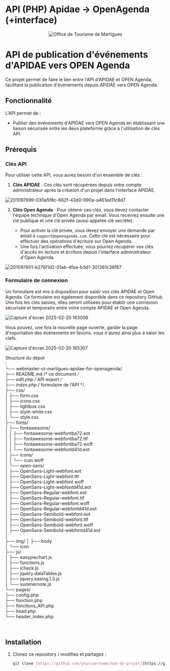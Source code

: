 <h1>API (PHP) Apidae -> OpenAgenda (+interface)</h1>

<div align="center">
	<img alt="Office de Tourisme de Martigues" src="https://user-images.githubusercontent.com/8257981/201097229-43a65b5a-5801-4542-ba78-9ad476939cee.png" />
</div>


# API de publication d'événements d'APIDAE vers OPEN Agenda

Ce projet permet de faire le lien entre l'API d'APIDAE et OPEN Agenda, facilitant la publication d'événements depuis APIDAE vers OPEN Agenda.

## Fonctionnalité

L'API permet de :
- Publier des événements d'APIDAE vers OPEN Agenda en établissant une liaison sécurisée entre les deux plateforme grâce à l'utilisation de clés API.

## Prérequis

### Clés API

Pour utiliser cette API, vous aurez besoin d'un ensemble de clés :

1. **Clés APIDAE** : Ces clés sont récupérées depuis votre compte administrateur après la création d'un projet dans l'interface APIDAE.

![201097699-030a5f8c-662f-43d0-990a-a461ed11c8d7](https://github.com/user-attachments/assets/68e819d5-9504-4572-85d9-674878095144)

2. **Clés Open Agenda** : Pour obtenir ces clés, vous devez contacter l'équipe technique d'Open Agenda par email. Vous recevrez ensuite une clé publique et une clé privée (aussi appelée clé secrète).

   - Pour activer la clé privée, vous devez envoyer une demande par email à `support@openagenda.com`. Cette clé est nécessaire pour effectuer des opérations d'écriture sur Open Agenda.
   - Une fois l'activation effectuée, vous pourrez récupérer vos clés d'accès en lecture et écriture depuis l'interface administrateur d'Open Agenda.

![201097801-b276f1d2-01ab-4faa-b3d1-301361c36f87](https://github.com/user-attachments/assets/a7e23707-8e27-4cad-8e22-596d8f5ba85b)

### Formulaire de connexion

Un formulaire est mis à disposition pour saisir vos clés APIDAE et Open Agenda. Ce formulaire est également disponible dans ce repository GitHub. Une fois les clés saisies, elles seront utilisées pour établir une connexion sécurisée et temporaire entre votre compte APIDAE et Open Agenda.

![Capture d'écran 2025-02-20 163006](https://github.com/user-attachments/assets/33ebfe33-7587-48cb-add3-f9fe11b46b87)

Vous pouvez, une fois la nouvelle page ouverte, garder la page d'exportation des événements en favoris. vous n'aurez ainsi plus à saisir les clefs. 

![Capture d'écran 2025-02-20 165307](https://github.com/user-attachments/assets/b01ed363-ce8c-4146-b251-65e266988ca8)



Structure du dépot <br>
: <br>
└── webmaster-ot-martigues-apidae-for-openagenda/<br>
    ├── README.md /* ce document */<br>
    ├── edit.php /* API export */ <br> 
    ├── index.php /* formulaire de l'API  */ <br>
    ├── css/<br>
    │   ├── form.css<br>
    │   ├── icons.css<br>
    │   ├── lightbox.css<br>
    │   ├── style-white.css<br>
    │   └── style.css<br>
    ├── fonts/<br>
    │   ├── fontawesome/<br>
    │   │   ├── fontawesome-webfontba72.eot<br>
    │   │   ├── fontawesome-webfontba72.ttf<br>
    │   │   ├── fontawesome-webfontba72.woff<br>
    │   │   └── fontawesome-webfontd41d.eot<br>
    │   ├── icons/<br>
    │   │   └── icon.woff<br>
    │   └── open-sans/<br>
    │       ├── OpenSans-Light-webfont.eot<br>
    │       ├── OpenSans-Light-webfont.ttf<br>
    │       ├── OpenSans-Light-webfont.woff<br>
    │       ├── OpenSans-Light-webfontd41d.eot<br>
    │       ├── OpenSans-Regular-webfont.eot<br>
    │       ├── OpenSans-Regular-webfont.ttf<br>
    │       ├── OpenSans-Regular-webfont.woff<br>
    │       ├── OpenSans-Regular-webfontd41d.eot<br>
    │       ├── OpenSans-Semibold-webfont.eot<br>
    │       ├── OpenSans-Semibold-webfont.ttf<br>
    │       ├── OpenSans-Semibold-webfont.woff<br>
    │       ├── OpenSans-Semibold-webfontd41d.eot<br>
    │     
    ├── img/
    │   ├── body<br>
    │   └── icon<br>
    ├── js/<br>
    │   ├── easypiechart.js<br>
    │   ├── functions.js<br>
    │   ├── icheck.js<br>
    │   ├── jquery.dataTables.js<br>
    │   ├── jquery.easing.1.3.js<br>
    │   └── summernote.js<br>
    └── pages/<br>
        ├── config.php<br>
        ├── fonction.php<br>
        ├── fonctions_API.php<br>
        ├── head.php<br>
        └── header_index.php <br>

 <br>


## Installation

1. Clonez ce repository / modifiez et partagez :
   ```bash
   git clone [https://github.com/yourusername/nom-du-projet](https://github.com/Webmaster-OT-Martigues/Apidae-for-OpenAgenda).git

